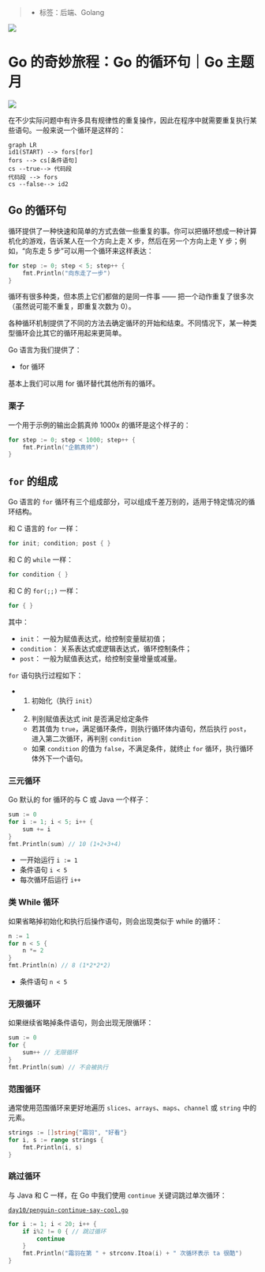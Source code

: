 > * 标签：后端、Golang

![](https://p3-juejin.byteimg.com/tos-cn-i-k3u1fbpfcp/15ee9e1f856447fba1935aa98925c0b9~tplv-k3u1fbpfcp-zoom-1.image)

# Go 的奇妙旅程：Go 的循环句｜Go 主题月

![](https://p3-juejin.byteimg.com/tos-cn-i-k3u1fbpfcp/ee51d3128b444d8f89fdb67552054550~tplv-k3u1fbpfcp-zoom-1.image)

在不少实际问题中有许多具有规律性的重复操作，因此在程序中就需要重复执行某些语句。一般来说一个循环是这样的：

```mermaid
graph LR
id1(START) --> fors[for]
fors --> cs[条件语句]
cs --true--> 代码段
代码段 --> fors
cs --false--> id2
```

## Go 的循环句

循环提供了一种快速和简单的方式去做一些重复的事。你可以把循环想成一种计算机化的游戏，告诉某人在一个方向上走 X 步，然后在另一个方向上走 Y 步；例如，“向东走 5 步”可以用一个循环来这样表达：

```go
for step := 0; step < 5; step++ {
    fmt.Println("向东走了一步")
}
```

循环有很多种类，但本质上它们都做的是同一件事 —— 把一个动作重复了很多次（虽然说可能不重复，即重复次数为 0）。

各种循环机制提供了不同的方法去确定循环的开始和结束。不同情况下，某一种类型循环会比其它的循环用起来更简单。

Go 语言为我们提供了：

* for 循环

基本上我们可以用 for 循环替代其他所有的循环。

### 栗子

一个用于示例的输出企鹅真帅 1000x 的循环是这个样子的：

```go
for step := 0; step < 1000; step++ {
    fmt.Println("企鹅真帅")
}
```

## `for` 的组成

Go 语言的 `for` 循环有三个组成部分，可以组成千差万别的，适用于特定情况的循环结构。

和 C 语言的 `for` 一样：

```go
for init; condition; post { }
```

和 C 的 `while` 一样：

```go
for condition { }
```

和 C 的 `for(;;)` 一样：

```go
for { }
```

其中：

* `init`： 一般为赋值表达式，给控制变量赋初值；
* `condition`： 关系表达式或逻辑表达式，循环控制条件；
* `post`： 一般为赋值表达式，给控制变量增量或减量。

`for` 语句执行过程如下：

*
    1. 初始化（执行 `init`）
*
    2. 判别赋值表达式 init 是否满足给定条件

    * 若其值为 `true`，满足循环条件，则执行循环体内语句，然后执行 `post`，进入第二次循环，再判别 `condition`
    * 如果 `condition` 的值为 `false`，不满足条件，就终止 `for` 循环，执行循环体外下一个语句。

### 三元循环

Go 默认的 for 循环的与 C 或 Java 一个样子：

```go
sum := 0
for i := 1; i < 5; i++ {
    sum += i
}
fmt.Println(sum) // 10 (1+2+3+4)
```

* 一开始运行 `i := 1`
* 条件语句 `i < 5`
* 每次循环后运行 `i++`

### 类 While 循环

如果省略掉初始化和执行后操作语句，则会出现类似于 while 的循环：

```go
n := 1
for n < 5 {
    n *= 2
}
fmt.Println(n) // 8 (1*2*2*2)
```

* 条件语句 `n < 5`

### 无限循环

如果继续省略掉条件语句，则会出现无限循环：

```go
sum := 0
for {
    sum++ // 无限循环
}
fmt.Println(sum) // 不会被执行
```

### 范围循环

通常使用范围循环来更好地遍历 `slices`、`arrays`、`maps`、`channel` 或 `string` 中的元素。

```go
strings := []string{"霜羽", "好看"}
for i, s := range strings {
    fmt.Println(i, s)
}
```

### 跳过循环

与 Java 和 C 一样，在 Go 中我们使用 `continue` 关键词跳过单次循环：

[`day10/penguin-continue-say-cool.go`](https://github.com/PassionPenguin/AwesomeGo/blob/master/day10/penguin-continue-say-cool.go)

```go
for i := 1; i < 20; i++ {
    if i%2 != 0 { // 跳过循环
        continue
    }
    fmt.Println("霜羽在第 " + strconv.Itoa(i) + " 次循环表示 ta 很酷")
}
```